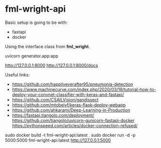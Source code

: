# fml-wright-api

Basic setup is going to be with:
* fastapi
* docker

Using the interface class from __fml_wright__.

uvicorn generator.app:app

http://127.0.0.1:8000
http://127.0.0.1:8000/docs

Useful links:
* https://github.com/happilyeverafter95/pneumonia-detection
* https://www.machinecurve.com/index.php/2020/03/19/tutorial-how-to-deploy-your-convnet-classifier-with-keras-and-fastapi/
* https://github.com/CSAILVision/gandissect
* https://github.com/mtobeiyf/keras-flask-deploy-webapp
* https://github.com/ahkarami/Deep-Learning-in-Production
* https://fastapi.tiangolo.com/deployment/
https://github.com/tiangolo/uvicorn-gunicorn-fastapi-docker
https://pythonspeed.com/articles/docker-connection-refused/

sudo docker build -t fml-wright-api:latest .
sudo docker run -d -p 5000:5000 fml-wright-api:latest
http://127.0.0.1:5000
